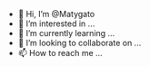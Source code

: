 - 👋 Hi, I’m @Matygato
- 👀 I’m interested in ...
- 🌱 I’m currently learning ...
- 💞️ I’m looking to collaborate on ...
- 📫 How to reach me ...

<!---
Matygato/Matygato is a ✨ special ✨ repository because its `README.md` (this file) appears on your GitHub profile.
You can click the Preview link to take a look at your changes.
--->
